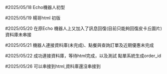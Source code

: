 <p>#2025/05/18 
Echo機器人初型</p>
<p>#2025/05/19
楊哥html 初版</p>
<p>#2025/05/20
在原Echo 機器人上又加入了訊息回復(目前只能夠回復皮卡丘圖片)
資料庫未串接</p>
<p>#2025/05/21
機器人連接資料庫(未完成)、點餐與查詢訂單及近期優惠未完成</p>
<p>#2025/05/22
成功連接資料庫，等待html完成，以及測試
點單系統生成order_id</p>
<p>#2025/05/26
可以串接到html,資料庫還沒串接到</p>